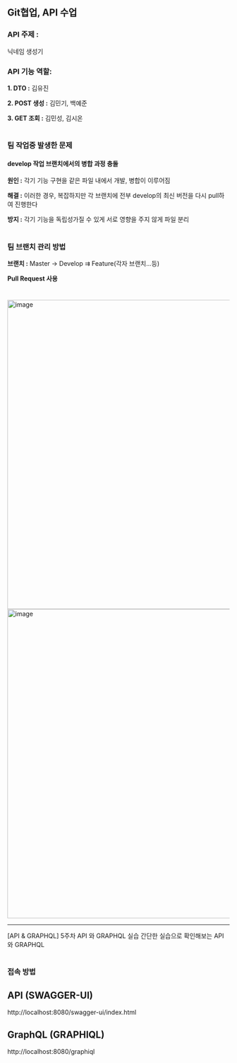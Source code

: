 ## Git협업, API 수업 

### API 주제 : 

닉네임 생성기 

### API 기능 역할: 
**1. DTO :** 김유진 

**2. POST 생성 :** 김민기, 백예준 

**3. GET 조회 :** 김민성, 김시온
#
### 팀 작업중 발생한 문제

#### develop 작업 브랜치에서의 병합 과정 충돌 
**원인 :** 각기 기능 구현을 같은 파일 내에서 개발, 병합이 이루어짐 

**해결 :** 이러한 경우, 복잡하지만 각 브랜치에 전부 develop의 최신 버전을 다시 pull하여 진행한다 

**방지 :** 각기 기능을 독립성가질 수 있게 서로 영향을 주지 않게 파일 분리   
#
### 팀 브랜치 관리 방법 
**브랜치 :** Master -> Develop ⇉ Feature(각자 브랜치...등)  

**Pull Request 사용**  
#
<img width="700" alt="image" src="https://github.com/alscks6521/api-test/assets/112923685/28cd8294-0166-4fd4-9bae-0c887361d871">
<img width="700" alt="image" src="https://github.com/alscks6521/api-test/assets/112923685/f1ef04ce-5f14-4faa-bc39-b5ebc9b7c794">


---

[API & GRAPHQL]
5주차 API 와 GRAPHQL 실습
간단한 실습으로 확인해보는 API 와 GRAPHQL
#
### 접속 방법
## API (SWAGGER-UI)
http://localhost:8080/swagger-ui/index.html

## GraphQL (GRAPHIQL)
http://localhost:8080/graphiql
